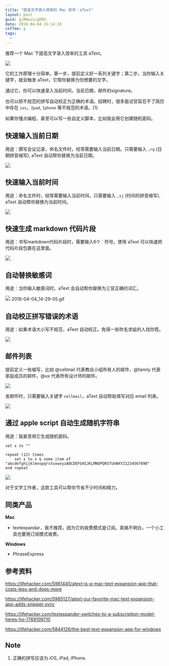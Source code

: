 ```yaml
---
title: "提高文字录入效率的 Mac 软件：aText"
layout: post
guid: gjMAwiLLgDR9
date: 2018-04-04 15:14:33
coffee: y
tags:
  -
---
```


推荐一个 Mac 下提高文字录入效率的工具 aText。

![](/media/files/2018/2018-04-04-aText.png)

它的工作原理十分简单。第一步，提前定义好一系列关键字；第二步，当你输入关键字，就会触发 aText，它帮你替换为你想要的文字。

通过它，你可以快速录入当前时间，当前日期，邮件的signature。

也可以把不规范的拼写自动校正为正确的术语。招聘时，很多面试官容忍不了简历中存在 `ios`，`Ipad`, `Iphone` 等不规范的术语。[1]

如果你懂点编程，甚至可以写一些自定义脚本，比如我会用它创建随机密码。

## 快速输入当前日期

用途：撰写会议记录，命名文件时，经常需要输入当前日期。只需要输入 `,rq` (日期拼音缩写), aText 自动帮你替换为当前日期。

![](/media/files/2018/2018-04-04_14-19-15.gif)

## 快速输入当前时间

用途：命名文件时，经常需要输入当前时间。只需要输入 `,sj` (时间的拼音缩写), aText 自动帮你替换为当前时间。

![](/media/files/2018/2018-04-04_14-22-59.gif)

## 快速生成 markdown 代码片段

用途：书写markdown代码片段时，需要输入6个 \` 符号。使用 aText 可以快速把代码片段包裹在这里面。

![](/media/files/2018/2018-04-04_14-25-06.gif)

## 自动替换敏感词

用途：当你输入敏感词时，aText 会自动帮你替换为三官正确的词汇。

![](/media/files/2018/2018-04-04_14-29-05.gif)
2018-04-04_14-29-05.gif

## 自动校正拼写错误的术语

用途：如果术语大小写不规范，aText 自动校正。免得一些吹毛求疵的人找你茬。

![](/media/files/2018/2018-04-04_14-32-41.gif)


## 邮件列表

提前定义一些缩写，比如 @cellmail 代表教会小组所有人的邮件，@family 代表家庭成员的邮件，@ux 代表所有设计师的邮件。

![](/media/files/2018/2018-04-04_14-48-19.png)

发邮件时，只需要输入关键字 `cellmail`，aText 自动帮助填写对应 email 列表。

![](/media/files/2018/2018-04-04_14-42-08.gif)

## 通过 apple script 自动生成随机字符串

用途：我甚至用它生成随机密码。

```
set x to ""

repeat (12) times
    set x to x & some item of "abcdefghijklmnopqrstuvwxyzABCDEFGHIJKLMNOPQRSTUVWXYZ1234567890"
end repeat
```

![](/media/files/2018/2018-04-04_14-12-03.gif)

对于文字工作者，这款工具可以帮你节省不少时间和精力。

## 同类产品

**Mac**

- textexpandar，我不推荐。因为它的收费模式是订阅。真搞不明白，一个小工具也要用订阅模式收费。

**Windows**

- PhraseExpress

## 参考资料

https://lifehacker.com/5981445/atext-is-a-mac-text-expansion-app-that-costs-less-and-does-more

https://lifehacker.com/5985127/atext-our-favorite-mac-text-expansion-app-adds-snippet-sync

https://lifehacker.com/textexpander-switches-to-a-subscription-model-heres-ho-1769109710

https://lifehacker.com/5844126/the-best-text-expansion-app-for-windows


## Note

1. 正确的拼写应该为 iOS, iPad, iPhone.
